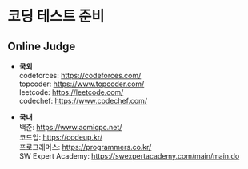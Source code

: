 # 코딩 테스트 준비

## Online Judge
* **국외**   
codeforces: <https://codeforces.com/>   
topcoder: <https://www.topcoder.com/>   
leetcode: <https://leetcode.com/>   
codechef: <https://www.codechef.com/>   

* **국내**   
백준: <https://www.acmicpc.net/>   
코드업: <https://codeup.kr/>   
프로그래머스: <https://programmers.co.kr/>   
SW Expert Academy: <https://swexpertacademy.com/main/main.do>  

